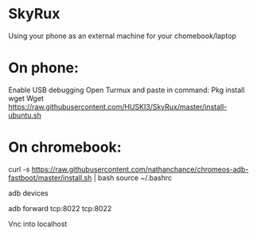 # SkyRux
Using your phone as an external machine for your chomebook/laptop


# On phone:
Enable USB debugging
Open Turmux and paste in command:
Pkg install wget
Wget https://raw.githubusercontent.com/HUSKI3/SkyRux/master/install-ubuntu.sh

# On chromebook:
curl -s https://raw.githubusercontent.com/nathanchance/chromeos-adb-fastboot/master/install.sh | bash
source ~/.bashrc

adb devices

adb forward tcp:8022 tcp:8022

Vnc into localhost
